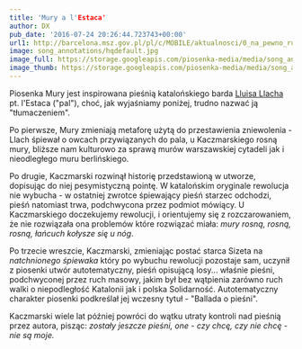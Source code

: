 ```yaml
---
title: 'Mury a l'Estaca'
author: DX
pub_date: '2016-07-24 20:26:44.723743+00:00'
url1: http://barcelona.msz.gov.pl/pl/c/MOBILE/aktualnosci/0_na_pewno_runie__1989_rok__mur_runal_w_polsce___
image: song_annotations/hqdefault.jpg
image_full: https://storage.googleapis.com/piosenka-media/media/song_annotations/hqdefault.jpg
image_thumb: https://storage.googleapis.com/piosenka-media/media/song_annotations/hqdefault.jpg.0x300_q85_upscale.jpg
---
```


Piosenka Mury jest inspirowana pieśnią katalońskiego barda [Lluisa Llacha](http://www.piosenkaztekstem.pl/spiewnik/lluis\-llach/) pt. l'Estaca \("pal"\), choć, jak wyjaśniamy poniżej, trudno nazwać ją "tłumaczeniem".

Po pierwsze, Mury zmieniają metaforę użytą do przestawienia zniewolenia \- Llach śpiewał o owcach przywiązanych do pala, u Kaczmarskiego rosną mury, bliższe nam kulturowo za sprawą murów warszawskiej cytadeli jak i nieodległego muru berlińskiego.

Po drugie, Kaczmarski rozwinął historię przedstawioną w utworze, dopisując do niej pesymistyczną pointę. W katalońskim oryginale rewolucja nie wybucha \- w ostatniej zwrotce śpiewający pieśń starzec odchodzi, pieśń natomiast trwa, podchwycona przez podmiot mówiący. U Kaczmarskiego doczekujemy rewolucji, i orientujemy się z rozczarowaniem, że nie rozwiązała ona problemów które rozwiązać miała: _mury rosną, rosną, rosną, łańcuch kołysze się u nóg_.

Po trzecie wreszcie, Kaczmarski, zmieniając postać starca Sizeta na _natchnionego śpiewaka_ który po wybuchu rewolucji pozostaje sam, uczynił z piosenki utwór autotematyczny, pieśń opisującą losy... właśnie pieśni, podchwyconej przez ruch masowy, jakim był bez wątpienia zarówno ruch walki o niepodległość Katalonii jak i polska Solidarność. Autotematyczny charakter piosenki podkreślał jej wczesny tytuł \- "Ballada o pieśni".

Kaczmarski wiele lat później powróci do wątku utraty kontroli nad pieśnią przez autora, pisząc: _zostały jeszcze pieśni, one \- czy chcę, czy nie chcę \- nie są moje._